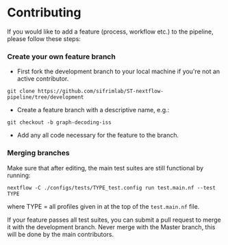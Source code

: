 # Contributing
If you would like to add a feature (process, workflow etc.) to the pipeline, please follow these steps:

### Create your own feature branch
- First fork the development branch to your local machine if you're not an active contributor.
```
git clone https://github.com/sifrimlab/ST-nextflow-pipeline/tree/development
```
- Create a feature branch with a descriptive name, e.g.:

```
git checkout -b graph-decoding-iss
```

- Add any all code necessary for the feature to the branch.

### Merging branches
Make sure that after editing, the main test suites are still functional by running:
```
nextflow -C ./configs/tests/TYPE_test.config run test.main.nf --test TYPE

```
where TYPE = all profiles given in at the top of the ```test.main.nf``` file.

If your feature passes all test suites, you can submit a pull request to merge it with the development branch. 
Never merge with the Master branch, this will be done by the main contributors.




